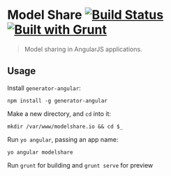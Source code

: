 # Model Share [![Build Status](https://secure.travis-ci.org/yeoman/generator-angular.png?branch=master)](http://travis-ci.org/yeoman/generator-angular) [![Built with Grunt](https://cdn.gruntjs.com/builtwith.png)](http://gruntjs.com/)

> Model sharing in AngularJS applications.


## Usage

Install `generator-angular`:
```
npm install -g generator-angular
```

Make a new directory, and `cd` into it:
```
mkdir /var/www/modelshare.io && cd $_
```

Run `yo angular`, passing an app name:
```
yo angular modelshare
```

Run `grunt` for building and `grunt serve` for preview
